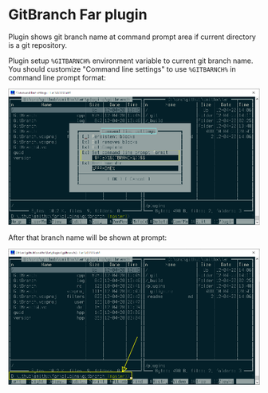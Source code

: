 # GitBranch Far plugin

Plugin shows git branch name at command prompt area if current directory is a git repository.

Plugin setup `%GITBARNCH%` environment variable to current git branch name. You should customize "Command line settings" to use `%GITBARNCH%` in command line prompt format:

![settings](command-line-settings.png)

After that branch name will be shown at prompt:

![bra](git-branch-name.png)